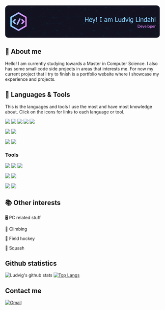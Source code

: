 ![Header](./github-header-image.png)
## :notebook: About me
Hello! I am currently studying towards a Master in Computer Science. I also has some small code side projects in areas that interests me. 
For now my current project that I try to finish is a portfolio website where I showcase my experience and projects.


## :rocket: Languages & Tools
This is the languages and tools I use the most and have most knowledge about. Click on the icons for links to each language or tool.

[![](https://img.shields.io/static/v1?label=Code&message=React&color=darkgreen&style=flat&logo=react&logoColor=white)](https://reactjs.org) <!-- React -->
[![](https://img.shields.io/static/v1?label=Code&message=Java&color=darkgreen&style=flat&logo=Java)](https://www.java.com/en/) <!-- Java -->
[![](https://img.shields.io/static/v1?label=Code&message=Kotlin&color=darkgreen&style=flat&logo=kotlin&logoColor=white)](https://kotlinlang.org/) <!-- Kotlin -->
[![](https://img.shields.io/static/v1?label=Code&message=Javascript&color=darkgreen&style=flat&logo=javascript&logoColor=white)](https://www.javascript.com/) <!-- Javascript -->
[![](https://img.shields.io/static/v1?label=Code&message=Typescript&color=darkgreen&style=flat&logo=typescript&logoColor=white)](https://www.typescriptlang.org/)<!-- TypeScript -->

[![](https://img.shields.io/static/v1?label=Code&message=Flutter&color=orange&style=flat&logo=Flutter&logoColor=white)](https://flutter.dev/) <!-- Flutter -->
[![](https://img.shields.io/static/v1?label=Code&message=Dart&color=orange&style=flat&logo=Dart&logoColor=white)](https://dart.dev/) <!-- Dart -->

[![](https://img.shields.io/static/v1?label=Database&message=MySQL&color=blue&style=flat&logo=mysql&logoColor=white)](https://www.mysql.com/)<!-- MySql -->
[![](https://img.shields.io/static/v1?label=Database&message=PostGreSQL&color=blue&style=flat&logo=postgresql&logoColor=white)](https://www.postgresql.org/) <!-- Postgresql -->
### Tools

[![](https://img.shields.io/static/v1?label=Editor&message=Visual%20Studio%20Code&color=darkred&style=flat&logo=visualstudiocode)](https://code.visualstudio.com/)<!-- VS Code -->
[![](https://img.shields.io/static/v1?label=Editor&message=Intellij&color=darkred&style=flat&logo=intellijidea)](https://www.jetbrains.com/idea/)<!-- Intellij -->
[![](https://img.shields.io/static/v1?label=Editor&message=Android%20Studio&color=darkred&style=flat&logo=Android%20Studio&logoColor=white)](https://developer.android.com/studio) <!-- Android Studio -->

[![](https://img.shields.io/static/v1?label=Tools&message=Git&color=lightblue&style=flat&logo=git&logoColor=white)](https://git-scm.com/) <!-- Git -->
[![](https://img.shields.io/static/v1?label=Shell&message=Bash&color=lightgreen&style=flat&logo=gnubash&logoColor=white)](https://www.gnu.org/software/bash/) <!-- Bash -->

[![](https://img.shields.io/static/v1?label=OS&message=Linux&color=purple&style=flat&logo=ubuntu&logoColor=white)](https://kubuntu.org/) <!-- Linux -->
[![](https://img.shields.io/static/v1?label=OS&message=Windows&color=purple&style=flat&logo=windows)](https://www.microsoft.com/en-us/windows/) <!-- Windows -->

## :books: Other interests 
:desktop_computer: PC related stuff

:climbing: Climbing

:field_hockey: Field hockey

:tennis: Squash

## Github statistics
![Ludvig's github stats](https://github-readme-stats.vercel.app/api?username=luigi989&show_icons=true&include_all_commits=true&theme=merko)
[![Top Langs](https://github-readme-stats.vercel.app/api/top-langs/?username=luigi989&layout=compact&hide=css,sass&theme=merko)](https://github.com/luigi989/github-readme-stats)

## Contact me
[![Gmail](https://img.shields.io/badge/Gmail-D14836?style=for-the-badge&logo=gmail&logoColor=white)](mailto:ludde.lindahl@gmail.com) <!-- Gmail -->
